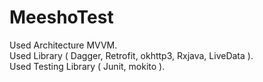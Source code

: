 # MeeshoTest
Used Architecture MVVM.  
Used Library ( Dagger, Retrofit, okhttp3, Rxjava, LiveData ).   
Used Testing Library ( Junit, mokito ). 

